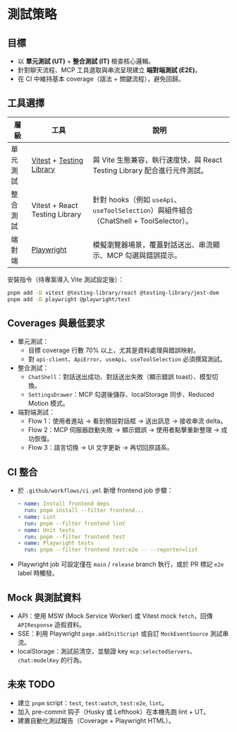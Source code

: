 # 測試策略

## 目標

- 以 **單元測試 (UT)** + **整合測試 (IT)** 檢查核心邏輯。
- 針對聊天流程、MCP 工具選取與串流呈現建立 **端對端測試 (E2E)**。
- 在 CI 中維持基本 coverage（語法 + 關鍵流程），避免回歸。

## 工具選擇

| 層級     | 工具                                                                                                            | 說明                                                                                    |
| -------- | --------------------------------------------------------------------------------------------------------------- | --------------------------------------------------------------------------------------- |
| 單元測試 | [Vitest](https://vitest.dev) + [Testing Library](https://testing-library.com/docs/react-testing-library/intro/) | 與 Vite 生態兼容，執行速度快，與 React Testing Library 配合進行元件測試。               |
| 整合測試 | Vitest + React Testing Library                                                                                  | 針對 hooks（例如 `useApi`、`useToolSelection`）與組件組合（ChatShell + ToolSelector）。 |
| 端對端   | [Playwright](https://playwright.dev)                                                                            | 模擬瀏覽器場景，覆蓋對話送出、串流顯示、MCP 勾選與錯誤提示。                            |

安裝指令（待專案導入 Vite 測試設定後）：

```bash
pnpm add -D vitest @testing-library/react @testing-library/jest-dom
pnpm add -D playwright @playwright/test
```

## Coverages 與最低要求

- 單元測試：
  - 目標 coverage 行數 70% 以上，尤其是資料處理與錯誤映射。
  - 對 `api-client`、`ApiError`、`useApi`、`useToolSelection` 必須撰寫測試。
- 整合測試：
  - `ChatShell`：對話送出成功、對話送出失敗（顯示錯誤 toast）、模型切換。
  - `SettingsDrawer`：MCP 勾選後儲存、localStorage 同步、Reduced Motion 模式。
- 端對端測試：
  - Flow 1：使用者進站 → 看到預設對話框 → 送出訊息 → 接收串流 delta。
  - Flow 2：MCP 伺服器啟動失敗 → 顯示錯誤 → 使用者點擊重新整理 → 成功恢復。
  - Flow 3：語言切換 → UI 文字更新 → 再切回原語系。

## CI 整合

- 於 `.github/workflows/ci.yml` 新增 frontend job 步驟：
  ```yaml
  - name: Install frontend deps
    run: pnpm install --filter frontend...
  - name: Lint
    run: pnpm --filter frontend lint
  - name: Unit tests
    run: pnpm --filter frontend test
  - name: Playwright tests
    run: pnpm --filter frontend test:e2e -- --reporter=list
  ```
- Playwright job 可設定僅在 `main` / `release` branch 執行，或於 PR 標記 `e2e` label 時觸發。

## Mock 與測試資料

- API：使用 MSW (Mock Service Worker) 或 Vitest mock `fetch`，回傳 `APIResponse` 造假資料。
- SSE：利用 Playwright `page.addInitScript` 或自訂 `MockEventSource` 測試串流。
- localStorage：測試前清空，並驗證 key `mcp:selectedServers`、`chat:modelKey` 的行為。

## 未來 TODO

- 建立 `pnpm` script：`test`, `test:watch`, `test:e2e`, `lint`。
- 加入 pre-commit 钩子（Husky 或 Lefthook）在本機先跑 lint + UT。
- 建置自動化測試報告（Coverage + Playwright HTML）。
